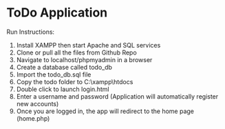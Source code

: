 # ToDo Application

Run Instructions:

1. Install XAMPP then start Apache and SQL services
2. Clone or pull all the files from Github Repo
3. Navigate to localhost/phpmyadmin in a browser
4. Create a database called todo_db
5. Import the todo_db.sql file
6. Copy the todo folder to C:\xampp\htdocs
7. Double click to launch login.html 
8. Enter a username and password (Application will automatically register new accounts)
9. Once you are logged in, the app will redirect to the home page (home.php)
